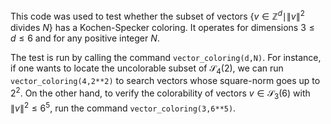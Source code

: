 This code was used to test whether the subset of vectors $`\{v \in \mathbb{Z}^d \mid \|v\|^2 \mbox{ divides } N\}`$ has a Kochen-Specker coloring. It operates for dimensions $3 \leq d \leq 6$ and for any positive integer $N$. 

The test is run by calling the command `vector_coloring(d,N)`. For instance, if one wants to locate the uncolorable subset of $\mathcal{S}_4(2)$, we can run `vector_coloring(4,2**2)` to search vectors whose square-norm goes up to $2^2$. On the other hand, to verify the colorability of vectors $v \in \mathcal{S}_3(6)$ with $`\|v\|^2 \leq 6^5`$, run the command `vector_coloring(3,6**5)`.
